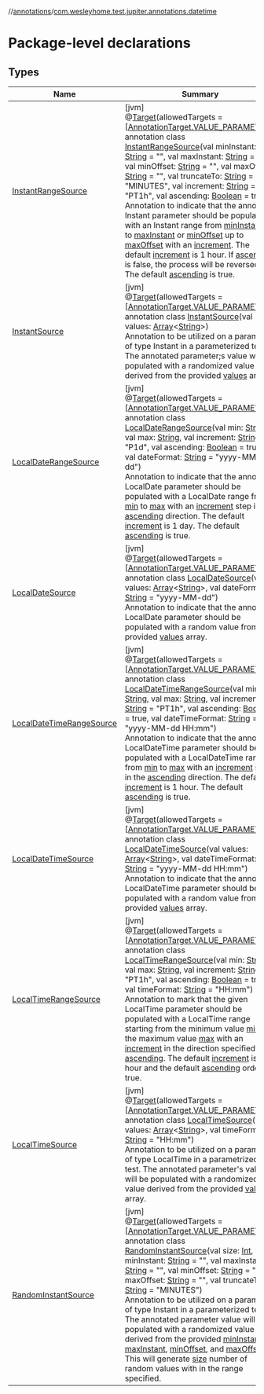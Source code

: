 //[annotations](../../index.md)/[com.wesleyhome.test.jupiter.annotations.datetime](index.md)

# Package-level declarations

## Types

| Name | Summary |
|---|---|
| [InstantRangeSource](-instant-range-source/index.md) | [jvm]<br>@[Target](https://kotlinlang.org/api/latest/jvm/stdlib/kotlin.annotation/-target/index.html)(allowedTargets = [[AnnotationTarget.VALUE_PARAMETER](https://kotlinlang.org/api/latest/jvm/stdlib/kotlin.annotation/-annotation-target/-v-a-l-u-e_-p-a-r-a-m-e-t-e-r/index.html)])<br>annotation class [InstantRangeSource](-instant-range-source/index.md)(val minInstant: [String](https://kotlinlang.org/api/latest/jvm/stdlib/kotlin/-string/index.html) = &quot;&quot;, val maxInstant: [String](https://kotlinlang.org/api/latest/jvm/stdlib/kotlin/-string/index.html) = &quot;&quot;, val minOffset: [String](https://kotlinlang.org/api/latest/jvm/stdlib/kotlin/-string/index.html) = &quot;&quot;, val maxOffset: [String](https://kotlinlang.org/api/latest/jvm/stdlib/kotlin/-string/index.html) = &quot;&quot;, val truncateTo: [String](https://kotlinlang.org/api/latest/jvm/stdlib/kotlin/-string/index.html) = &quot;MINUTES&quot;, val increment: [String](https://kotlinlang.org/api/latest/jvm/stdlib/kotlin/-string/index.html) = &quot;PT1h&quot;, val ascending: [Boolean](https://kotlinlang.org/api/latest/jvm/stdlib/kotlin/-boolean/index.html) = true)<br>Annotation to indicate that the annotated Instant parameter should be populated with an Instant range from [minInstant](-instant-range-source/min-instant.md) up to [maxInstant](-instant-range-source/max-instant.md) or [minOffset](-instant-range-source/min-offset.md) up to [maxOffset](-instant-range-source/max-offset.md) with an [increment](-instant-range-source/increment.md). The default [increment](-instant-range-source/increment.md) is 1 hour. If [ascending](-instant-range-source/ascending.md) is false, the process will be reversed. The default [ascending](-instant-range-source/ascending.md) is true. |
| [InstantSource](-instant-source/index.md) | [jvm]<br>@[Target](https://kotlinlang.org/api/latest/jvm/stdlib/kotlin.annotation/-target/index.html)(allowedTargets = [[AnnotationTarget.VALUE_PARAMETER](https://kotlinlang.org/api/latest/jvm/stdlib/kotlin.annotation/-annotation-target/-v-a-l-u-e_-p-a-r-a-m-e-t-e-r/index.html)])<br>annotation class [InstantSource](-instant-source/index.md)(val values: [Array](https://kotlinlang.org/api/latest/jvm/stdlib/kotlin/-array/index.html)&lt;[String](https://kotlinlang.org/api/latest/jvm/stdlib/kotlin/-string/index.html)&gt;)<br>Annotation to be utilized on a parameter of type Instant in a parameterized test. The annotated parameter;s value will be populated with a randomized value derived from the provided [values](-instant-source/values.md) array. |
| [LocalDateRangeSource](-local-date-range-source/index.md) | [jvm]<br>@[Target](https://kotlinlang.org/api/latest/jvm/stdlib/kotlin.annotation/-target/index.html)(allowedTargets = [[AnnotationTarget.VALUE_PARAMETER](https://kotlinlang.org/api/latest/jvm/stdlib/kotlin.annotation/-annotation-target/-v-a-l-u-e_-p-a-r-a-m-e-t-e-r/index.html)])<br>annotation class [LocalDateRangeSource](-local-date-range-source/index.md)(val min: [String](https://kotlinlang.org/api/latest/jvm/stdlib/kotlin/-string/index.html), val max: [String](https://kotlinlang.org/api/latest/jvm/stdlib/kotlin/-string/index.html), val increment: [String](https://kotlinlang.org/api/latest/jvm/stdlib/kotlin/-string/index.html) = &quot;P1d&quot;, val ascending: [Boolean](https://kotlinlang.org/api/latest/jvm/stdlib/kotlin/-boolean/index.html) = true, val dateFormat: [String](https://kotlinlang.org/api/latest/jvm/stdlib/kotlin/-string/index.html) = &quot;yyyy-MM-dd&quot;)<br>Annotation to indicate that the annotated LocalDate parameter should be populated with a LocalDate range from [min](-local-date-range-source/min.md) to [max](-local-date-range-source/max.md) with an [increment](-local-date-range-source/increment.md) step in the [ascending](-local-date-range-source/ascending.md) direction. The default [increment](-local-date-range-source/increment.md) is 1 day. The default [ascending](-local-date-range-source/ascending.md) is true. |
| [LocalDateSource](-local-date-source/index.md) | [jvm]<br>@[Target](https://kotlinlang.org/api/latest/jvm/stdlib/kotlin.annotation/-target/index.html)(allowedTargets = [[AnnotationTarget.VALUE_PARAMETER](https://kotlinlang.org/api/latest/jvm/stdlib/kotlin.annotation/-annotation-target/-v-a-l-u-e_-p-a-r-a-m-e-t-e-r/index.html)])<br>annotation class [LocalDateSource](-local-date-source/index.md)(val values: [Array](https://kotlinlang.org/api/latest/jvm/stdlib/kotlin/-array/index.html)&lt;[String](https://kotlinlang.org/api/latest/jvm/stdlib/kotlin/-string/index.html)&gt;, val dateFormat: [String](https://kotlinlang.org/api/latest/jvm/stdlib/kotlin/-string/index.html) = &quot;yyyy-MM-dd&quot;)<br>Annotation to indicate that the annotated LocalDate parameter should be populated with a random value from the provided [values](-local-date-source/values.md) array. |
| [LocalDateTimeRangeSource](-local-date-time-range-source/index.md) | [jvm]<br>@[Target](https://kotlinlang.org/api/latest/jvm/stdlib/kotlin.annotation/-target/index.html)(allowedTargets = [[AnnotationTarget.VALUE_PARAMETER](https://kotlinlang.org/api/latest/jvm/stdlib/kotlin.annotation/-annotation-target/-v-a-l-u-e_-p-a-r-a-m-e-t-e-r/index.html)])<br>annotation class [LocalDateTimeRangeSource](-local-date-time-range-source/index.md)(val min: [String](https://kotlinlang.org/api/latest/jvm/stdlib/kotlin/-string/index.html), val max: [String](https://kotlinlang.org/api/latest/jvm/stdlib/kotlin/-string/index.html), val increment: [String](https://kotlinlang.org/api/latest/jvm/stdlib/kotlin/-string/index.html) = &quot;PT1h&quot;, val ascending: [Boolean](https://kotlinlang.org/api/latest/jvm/stdlib/kotlin/-boolean/index.html) = true, val dateTimeFormat: [String](https://kotlinlang.org/api/latest/jvm/stdlib/kotlin/-string/index.html) = &quot;yyyy-MM-dd HH:mm&quot;)<br>Annotation to indicate that the annotated LocalDateTime parameter should be populated with a LocalDateTime range from [min](-local-date-time-range-source/min.md) to [max](-local-date-time-range-source/max.md) with an [increment](-local-date-time-range-source/increment.md) step in the [ascending](-local-date-time-range-source/ascending.md) direction. The default [increment](-local-date-time-range-source/increment.md) is 1 hour. The default [ascending](-local-date-time-range-source/ascending.md) is true. |
| [LocalDateTimeSource](-local-date-time-source/index.md) | [jvm]<br>@[Target](https://kotlinlang.org/api/latest/jvm/stdlib/kotlin.annotation/-target/index.html)(allowedTargets = [[AnnotationTarget.VALUE_PARAMETER](https://kotlinlang.org/api/latest/jvm/stdlib/kotlin.annotation/-annotation-target/-v-a-l-u-e_-p-a-r-a-m-e-t-e-r/index.html)])<br>annotation class [LocalDateTimeSource](-local-date-time-source/index.md)(val values: [Array](https://kotlinlang.org/api/latest/jvm/stdlib/kotlin/-array/index.html)&lt;[String](https://kotlinlang.org/api/latest/jvm/stdlib/kotlin/-string/index.html)&gt;, val dateTimeFormat: [String](https://kotlinlang.org/api/latest/jvm/stdlib/kotlin/-string/index.html) = &quot;yyyy-MM-dd HH:mm&quot;)<br>Annotation to indicate that the annotated LocalDateTime parameter should be populated with a random value from the provided [values](-local-date-time-source/values.md) array. |
| [LocalTimeRangeSource](-local-time-range-source/index.md) | [jvm]<br>@[Target](https://kotlinlang.org/api/latest/jvm/stdlib/kotlin.annotation/-target/index.html)(allowedTargets = [[AnnotationTarget.VALUE_PARAMETER](https://kotlinlang.org/api/latest/jvm/stdlib/kotlin.annotation/-annotation-target/-v-a-l-u-e_-p-a-r-a-m-e-t-e-r/index.html)])<br>annotation class [LocalTimeRangeSource](-local-time-range-source/index.md)(val min: [String](https://kotlinlang.org/api/latest/jvm/stdlib/kotlin/-string/index.html), val max: [String](https://kotlinlang.org/api/latest/jvm/stdlib/kotlin/-string/index.html), val increment: [String](https://kotlinlang.org/api/latest/jvm/stdlib/kotlin/-string/index.html) = &quot;PT1h&quot;, val ascending: [Boolean](https://kotlinlang.org/api/latest/jvm/stdlib/kotlin/-boolean/index.html) = true, val timeFormat: [String](https://kotlinlang.org/api/latest/jvm/stdlib/kotlin/-string/index.html) = &quot;HH:mm&quot;)<br>Annotation to mark that the given LocalTime parameter should be populated with a LocalTime range starting from the minimum value [min](-local-time-range-source/min.md) to the maximum value [max](-local-time-range-source/max.md) with an [increment](-local-time-range-source/increment.md) in the direction specified by [ascending](-local-time-range-source/ascending.md). The default [increment](-local-time-range-source/increment.md) is 1 hour and the default [ascending](-local-time-range-source/ascending.md) order is true. |
| [LocalTimeSource](-local-time-source/index.md) | [jvm]<br>@[Target](https://kotlinlang.org/api/latest/jvm/stdlib/kotlin.annotation/-target/index.html)(allowedTargets = [[AnnotationTarget.VALUE_PARAMETER](https://kotlinlang.org/api/latest/jvm/stdlib/kotlin.annotation/-annotation-target/-v-a-l-u-e_-p-a-r-a-m-e-t-e-r/index.html)])<br>annotation class [LocalTimeSource](-local-time-source/index.md)(val values: [Array](https://kotlinlang.org/api/latest/jvm/stdlib/kotlin/-array/index.html)&lt;[String](https://kotlinlang.org/api/latest/jvm/stdlib/kotlin/-string/index.html)&gt;, val timeFormat: [String](https://kotlinlang.org/api/latest/jvm/stdlib/kotlin/-string/index.html) = &quot;HH:mm&quot;)<br>Annotation to be utilized on a parameter of type LocalTime in a parametrized test. The annotated parameter's value will be populated with a randomized value derived from the provided [values](-local-time-source/values.md) array. |
| [RandomInstantSource](-random-instant-source/index.md) | [jvm]<br>@[Target](https://kotlinlang.org/api/latest/jvm/stdlib/kotlin.annotation/-target/index.html)(allowedTargets = [[AnnotationTarget.VALUE_PARAMETER](https://kotlinlang.org/api/latest/jvm/stdlib/kotlin.annotation/-annotation-target/-v-a-l-u-e_-p-a-r-a-m-e-t-e-r/index.html)])<br>annotation class [RandomInstantSource](-random-instant-source/index.md)(val size: [Int](https://kotlinlang.org/api/latest/jvm/stdlib/kotlin/-int/index.html), val minInstant: [String](https://kotlinlang.org/api/latest/jvm/stdlib/kotlin/-string/index.html) = &quot;&quot;, val maxInstant: [String](https://kotlinlang.org/api/latest/jvm/stdlib/kotlin/-string/index.html) = &quot;&quot;, val minOffset: [String](https://kotlinlang.org/api/latest/jvm/stdlib/kotlin/-string/index.html) = &quot;&quot;, val maxOffset: [String](https://kotlinlang.org/api/latest/jvm/stdlib/kotlin/-string/index.html) = &quot;&quot;, val truncateTo: [String](https://kotlinlang.org/api/latest/jvm/stdlib/kotlin/-string/index.html) = &quot;MINUTES&quot;)<br>Annotation to be utilized on a parameter of type Instant in a parameterized test. The annotated parameter value will be populated with a randomized value derived from the provided [minInstant](-random-instant-source/min-instant.md), [maxInstant](-random-instant-source/max-instant.md), [minOffset](-random-instant-source/min-offset.md), and [maxOffset](-random-instant-source/max-offset.md). This will generate [size](-random-instant-source/size.md) number of random values with in the range specified. |
